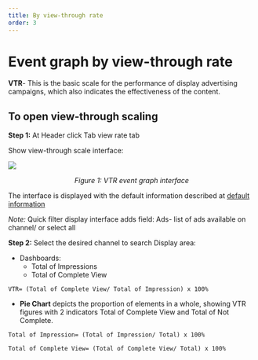 ```yaml
---
title: By view-through rate
order: 3
---
```


# Event graph by view-through rate

**VTR**- This is the basic scale for the performance of display advertising campaigns, which also indicates the effectiveness of the content.

## To open view-through scaling

**Step 1:** At Header click Tab view rate tab

Show view-through scale interface:

![](/images/dai/event-chart-by-vtr.png)

<center>

_Figure 1: VTR event graph interface_

</center>

The interface is displayed with the default information described at [default information](../a-open-statistics)

_Note:_ Quick filter display interface adds field: Ads- list of ads available on channel/ or select all

**Step 2:** Select the desired channel to search
Display area:

- Dashboards:
  - Total of Impressions
  - Total of Complete View

```
VTR= (Total of Complete View/ Total of Impression) x 100%
```

- **Pie Chart** depicts the proportion of elements in a whole, showing VTR figures with 2 indicators Total of Complete View and Total of Not Complete.

```
Total of Impression= (Total of Impression/ Total) x 100%
```

```
Total of Complete View= (Total of Complete View/ Total) x 100%
```
